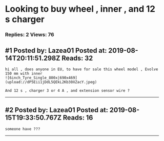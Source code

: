 # Looking to buy wheel , inner , and 12 s charger

### Replies: 2 Views: 76

## \#1 Posted by: Lazea01 Posted at: 2019-08-14T20:11:51.298Z Reads: 32

```
hi all , does anyone in EU, to have for sale this wheel model , Evolve 150 mm with inner
![6inch_Tyre_Single_800x|690x469](upload://dP5Eii1jDdL5QEkL2Kb30XZacY.jpeg) 

And 12 s , charger 3 or 4 A , and extension sensor wire ?
```

---
## \#2 Posted by: Lazea01 Posted at: 2019-08-15T19:33:50.767Z Reads: 16

```
someone have ???
```

---
